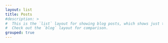 ```yaml
---
layout: list
title: Posts
#description: >
#  This is the `list` layout for showing blog posts, which shows just the title and groups #them by year of publication.
#  Check out the `blog` layout for comparison.
grouped: true
---
```

